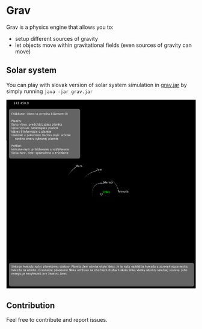 # Grav

Grav is a physics engine that allows you to:

- setup different sources of gravity
- let objects move within gravitational fields (even sources of gravity can move)

## Solar system

You can play with slovak version of solar system simulation in [grav.jar](https://github.com/Zaijo/grav/raw/master/grav.jar) by simply running `java -jar grav.jar`

![demo image](https://github.com/Zaijo/grav/raw/master/solar-system.png)

## Contribution

Feel free to contribute and report issues.